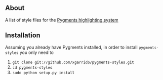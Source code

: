 About
-----

A list of style files for the [Pygments highlighting system](http://pygments.org)

Installation
------------

Assuming you already have Pygments installed, in order to install
`pygments-styles` you only need to

1. `git clone git://github.com/xgarrido/pygments-styles.git`
1. `cd pygments-styles`
1. `sudo python setup.py install`
